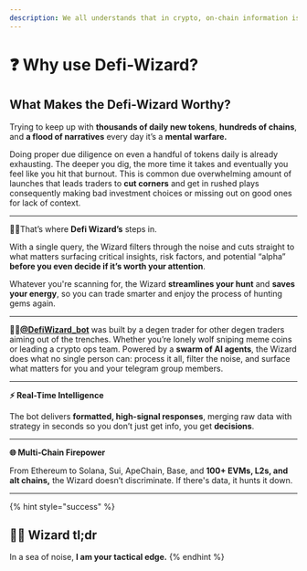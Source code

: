 ```yaml
---
description: We all understands that in crypto, on‑chain information is alpha, but...
---
```


# ❓ Why use Defi-Wizard?

## What Makes the Defi-Wizard Worthy?

Trying to keep up with **thousands of daily new tokens**, **hundreds of chains**, and **a flood of narratives** every day it’s a **mental warfare.**

Doing proper due diligence on even a handful of tokens daily is already exhausting. The deeper you dig, the more time it takes and eventually you feel like you hit that burnout. This is common due overwhelming amount of launches  that leads traders to **cut corners** and get in rushed plays consequently making bad investment choices or missing out on good ones for lack of context.

***

🧙‍♂️That’s where **Defi Wizard’s** steps in.

With a single query, the Wizard filters through the noise and cuts straight to what matters surfacing critical insights, risk factors, and potential “alpha” **before you even decide if it’s worth your attention**.

Whatever you're scanning for, the Wizard **streamlines your hunt** and **saves your energy**, so you can trade smarter and enjoy the process of hunting gems again.

***

🧙‍♂️[**@DefiWizard\_bot**](https://t.me/DefiWizard_Bot) was built by a degen trader for other degen traders aiming out of the trenches.  Whether you’re lonely wolf sniping meme coins or leading a crypto ops team. Powered by a **swarm of AI agents**, the Wizard does what no single person can: process it all, filter the noise, and surface what matters for you and your telegram group members.

***

**⚡ Real-Time Intelligence**

The bot delivers **formatted, high-signal responses**, merging raw data with strategy in seconds so you don’t just get info, you get **decisions**.

***

**🌐 Multi‑Chain Firepower**

From Ethereum to Solana, Sui, ApeChain, Base, and **100+ EVMs, L2s, and alt chains,** the Wizard doesn’t discriminate. If there's data, it hunts it down.

***

{% hint style="success" %}
## **🧙‍♂️ Wizard tl;dr**

In a sea of noise, **I am your tactical edge.**
{% endhint %}

